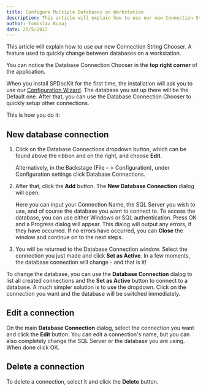 ```yaml
---
title: Configure Multiple Databases on Workstation
description: This article will explain how to use our new Connection String Chooser. A feature used to quickly change between databases on a workstation.
author: Tomislav Kunaj
date: 25/5/2017
---
```


This article will explain how to use our new Connection String Chooser. A feature used to quickly change between databases on a workstation.

You can notice the Database Connection Chooser in the __top right corner__ of the application.

When you install SPDocKit for the first time, the installation will ask you to use our [Configuration Wizard](#internal/configuration/configure-spdockit-database/). The database you set up there will be the Default one. After that, you can use the Database Connection Chooser to quickly setup other connections.

This is how you do it:
## New database connection

1. Click on the Database Connections dropdown button, which can be found above the ribbon and on the right, and choose __Edit__.

    Alternatively, in the Backstage (File – > Configuration), under Configuration settings click Database Connections.

2. After that, click the __Add__ button. The __New Database Connection__ dialog will open.

    Here you can input your Connection Name, the SQL Server you wish to use, and of course the database you want to connect to. To access the database, you can use either Windows or SQL authentication. Press OK and a Progress dialog will appear. This dialog will output any errors, if they have occurred. If no errors have occurred, you can __Close__ the window and continue on to the next steps.

3. You will be returned to the Database Connection window. Select the connection you just made and click __Set as Active__. In a few moments, the database connection will change - and that is it!

To change the database, you can use the __Database Connection__ dialog to list all created connections and the __Set as Active__ button to connect to a database. A much simpler solution is to use the dropdown. Click on the connection you want and the database will be switched immediately.

## Edit a connection

On the main __Database Connection__ dialog, select the connection you want and click the __Edit__ button. You can edit a connection's name, but you can also completely change the SQL Server or the database you are using. When done click OK.

## Delete a connection

To delete a connection, select it and click the __Delete__ button.

